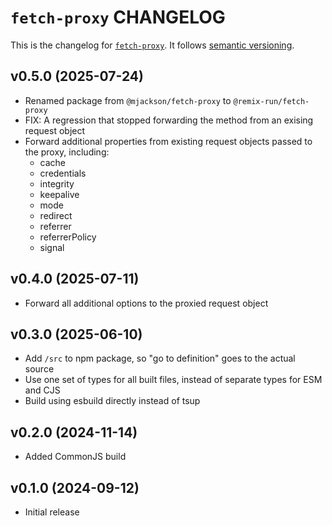 # `fetch-proxy` CHANGELOG

This is the changelog for [`fetch-proxy`](https://github.com/remix-run/remix/tree/v3/packages/fetch-proxy). It follows [semantic versioning](https://semver.org/).

## v0.5.0 (2025-07-24)

- Renamed package from `@mjackson/fetch-proxy` to `@remix-run/fetch-proxy`
- FIX: A regression that stopped forwarding the method from an exising request object
- Forward additional properties from existing request objects passed to the proxy, including:
  - cache
  - credentials
  - integrity
  - keepalive
  - mode
  - redirect
  - referrer
  - referrerPolicy
  - signal

## v0.4.0 (2025-07-11)

- Forward all additional options to the proxied request object

## v0.3.0 (2025-06-10)

- Add `/src` to npm package, so "go to definition" goes to the actual source
- Use one set of types for all built files, instead of separate types for ESM and CJS
- Build using esbuild directly instead of tsup

## v0.2.0 (2024-11-14)

- Added CommonJS build

## v0.1.0 (2024-09-12)

- Initial release
